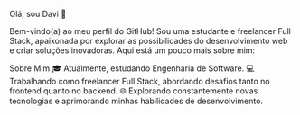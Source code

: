 Olá, sou Davi 👋

Bem-vindo(a) ao meu perfil do GitHub! Sou uma estudante e freelancer Full Stack, apaixonada por explorar as possibilidades do desenvolvimento web e criar soluções inovadoras. Aqui está um pouco mais sobre mim:

Sobre Mim
🎓 Atualmente, estudando Engenharia de Software.
💻 Trabalhando como freelancer Full Stack, abordando desafios tanto no frontend quanto no backend.
🌐 Explorando constantemente novas tecnologias e aprimorando minhas habilidades de desenvolvimento.
